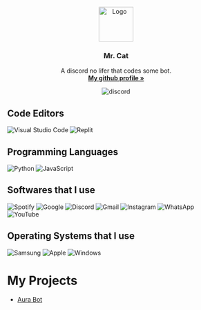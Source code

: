 
<br />
<div align="center">
  <a href="https://github.com/othneildrew/Best-README-Template">
    <img src="https://cdn.discordapp.com/avatars/887267307406110720/a_e8a5135ace9a71cfdb9d1efb0ad91dee.gif?size=1024" alt="Logo" width="80" height="80">
  </a>

  <h3 align="center">Mr. Cat</h3>

  <p align="center">
    A discord no lifer that codes some bot.
    <br />
    <a href="https://github.com/HF1016"><strong>My github profile »</strong></a>
    <br />
  </p>
  <img src="https://discord-readme-badge.vercel.app/api?id=887267307406110720" alt="discord">
</div>

## Code Editors 
![Visual Studio Code](https://img.shields.io/badge/Visual%20Studio%20Code-0078d7.svg?style=for-the-badge&logo=visual-studio-code&logoColor=black)
![Replit](https://img.shields.io/badge/Replit-DD1200?style=for-the-badge&logo=Replit&logoColor=black)

## Programming Languages
![Python](https://img.shields.io/badge/python-3670A0?style=for-the-badge&logo=python&logoColor=ffdd54)
![JavaScript](https://img.shields.io/badge/javascript-%23323330.svg?style=for-the-badge&logo=javascript&logoColor=%23F7DF1E)

## Softwares that I use
![Spotify](https://img.shields.io/badge/Spotify-1ED760?style=for-the-badge&logo=spotify&logoColor=white)
![Google](https://img.shields.io/badge/google-4285F4?style=for-the-badge&logo=google&logoColor=white)
![Discord](https://img.shields.io/badge/Discord-7289DA?style=for-the-badge&logo=discord&logoColor=white)
![Gmail](https://img.shields.io/badge/Gmail-D14836?style=for-the-badge&logo=gmail&logoColor=white)
![Instagram](https://img.shields.io/badge/Instagram-%23E4405F.svg?style=for-the-badge&logo=Instagram&logoColor=white)
![WhatsApp](https://img.shields.io/badge/WhatsApp-25D366?style=for-the-badge&logo=whatsapp&logoColor=white)
![YouTube](https://img.shields.io/badge/YouTube-%23FF0000.svg?style=for-the-badge&logo=YouTube&logoColor=white)

## Operating Systems that I use
![Samsung](https://img.shields.io/badge/Samsung-%231428A0.svg?style=for-the-badge&logo=samsung&logoColor=white) 
![Apple](https://img.shields.io/badge/Apple-%23000000.svg?style=for-the-badge&logo=apple&logoColor=white)
![Windows](https://img.shields.io/badge/Windows-0078D6?style=for-the-badge&logo=windows&logoColor=white)

# My Projects
- [Aura Bot](https://github.com/RealYuri001/Aura-Bot)
